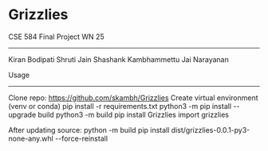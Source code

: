 # Grizzlies
CSE 584 Final Project WN 25
_____________________
Kiran Bodipati
Shruti Jain
Shashank Kambhammettu
Jai Narayanan

Usage
_____
Clone repo: https://github.com/skambh/Grizzlies
Create virtual environment (venv or conda)
pip install -r requirements.txt
python3 -m pip install --upgrade build
python3 -m build
pip install Grizzlies
import grizzlies

After updating source:
python -m build
pip install dist/grizzlies-0.0.1-py3-none-any.whl --force-reinstall